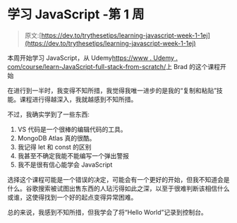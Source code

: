 # 学习 JavaScript -第 1 周

> 原文:[https://dev.to/trythesetips/learning-javascript-week-1-1ej](https://dev.to/trythesetips/learning-javascript-week-1-1ej)

本周开始学习 JavaScript，从 Udemy[https://www . Udemy . com/course/learn-JavaScript-full-stack-from-scratch/](https://www.udemy.com/course/learn-javascript-full-stack-from-scratch/)上 Brad 的这个课程开始

在进行到一半时，我变得不知所措，我觉得我唯一进步的是我的“复制和粘贴”技能。课程进行得越深入，我就越感到不知所措。

不过，我确实学到了一些东西:

1.  VS 代码是一个很棒的编辑代码的工具。
2.  MongoDB Atlas 真的很酷。
3.  我记得 let 和 const 的区别
4.  我甚至不确定我能不能编写一个弹出警报
5.  我不是很有信心能学会 JavaScript

选择这个课程可能是一个错误的决定，可能会有一个更好的开始，但我不知道会是什么。谷歌搜索被试图出售东西的人玷污得如此之深，以至于很难判断该相信什么或谁，这使得找到一个好的起点变得异常困难。

总的来说，我感到不知所措，但我学会了将“Hello World”记录到控制台。